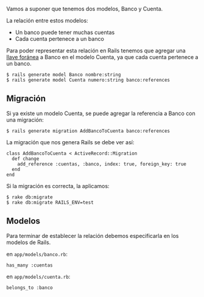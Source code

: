 Vamos a suponer que tenemos dos modelos, Banco y Cuenta.

La relación entre estos modelos:

  * Un banco puede tener muchas cuentas
  * Cada cuenta pertenece a un banco

Para poder representar esta relación en Rails tenemos que agregar una
[llave foránea]() a Banco en el modelo Cuenta, ya que cada cuenta
pertenece a un banco.

    $ rails generate model Banco nombre:string
    $ rails generate model Cuenta numero:string banco:references

## Migración

Si ya existe un modelo Cuenta, se puede agregar la referencia a Banco con una migración:

    $ rails generate migration AddBancoToCuenta banco:references

La migración que nos genera Rails se debe ver así:

    class AddBancoToCuenta < ActiveRecord::Migration
      def change
        add_reference :cuentas, :banco, index: true, foreign_key: true
      end
    end

Si la migración es correcta, la aplicamos:

    $ rake db:migrate
    $ rake db:migrate RAILS_ENV=test

## Modelos

Para terminar de establecer la relación debemos especificarla en
los modelos de Rails.

en `app/models/banco.rb`:

    has_many :cuentas

en `app/models/cuenta.rb`:

    belongs_to :banco
